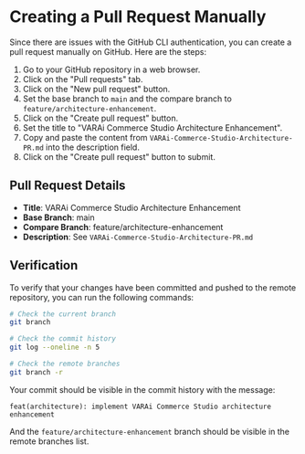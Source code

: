# Creating a Pull Request Manually

Since there are issues with the GitHub CLI authentication, you can create a pull request manually on GitHub. Here are the steps:

1. Go to your GitHub repository in a web browser.
2. Click on the "Pull requests" tab.
3. Click on the "New pull request" button.
4. Set the base branch to `main` and the compare branch to `feature/architecture-enhancement`.
5. Click on the "Create pull request" button.
6. Set the title to "VARAi Commerce Studio Architecture Enhancement".
7. Copy and paste the content from `VARAi-Commerce-Studio-Architecture-PR.md` into the description field.
8. Click on the "Create pull request" button to submit.

## Pull Request Details

- **Title**: VARAi Commerce Studio Architecture Enhancement
- **Base Branch**: main
- **Compare Branch**: feature/architecture-enhancement
- **Description**: See `VARAi-Commerce-Studio-Architecture-PR.md`

## Verification

To verify that your changes have been committed and pushed to the remote repository, you can run the following commands:

```bash
# Check the current branch
git branch

# Check the commit history
git log --oneline -n 5

# Check the remote branches
git branch -r
```

Your commit should be visible in the commit history with the message:
```
feat(architecture): implement VARAi Commerce Studio architecture enhancement
```

And the `feature/architecture-enhancement` branch should be visible in the remote branches list.